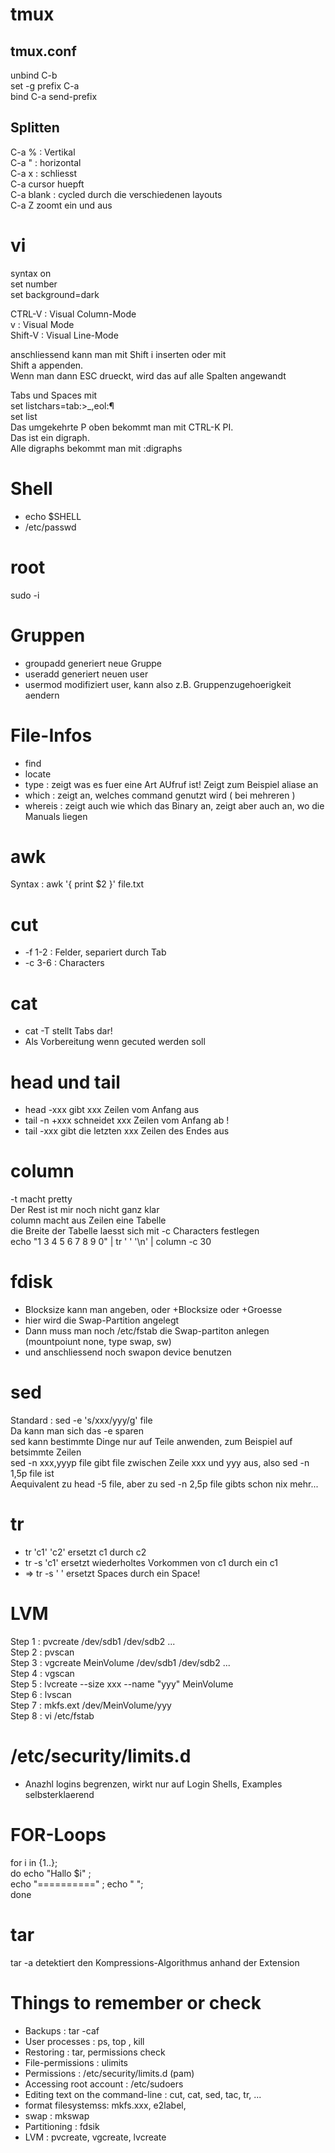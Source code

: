 tmux
====

tmux.conf
---------
 unbind C-b  
 set -g prefix C-a  
 bind C-a send-prefix  

Splitten
--------
  C-a % : Vertikal  
  C-a " : horizontal    
  C-a x : schliesst   
  C-a cursor huepft    
  C-a blank : cycled durch die verschiedenen layouts   
  C-a Z zoomt ein und aus  



vi
==
syntax on  
set number  
set background=dark  

CTRL-V : Visual Column-Mode     
v : Visual Mode  
Shift-V : Visual Line-Mode  

anschliessend kann man mit Shift i inserten oder mit   
Shift a appenden.   
Wenn man dann ESC drueckt, wird das auf alle Spalten angewandt  

Tabs und Spaces mit  
 set listchars=tab:>_,eol:¶  
 set list  
Das umgekehrte P oben bekommt man mit CTRL-K PI.  
Das ist ein digraph.   
Alle digraphs bekommt man mit :digraphs  

Shell
=====
- echo $SHELL   
- /etc/passwd    




root
====
sudo -i  


Gruppen
=======

- groupadd generiert neue Gruppe
- useradd generiert neuen user
- usermod modifiziert user, kann also z.B. Gruppenzugehoerigkeit aendern

File-Infos
==========
- find 
- locate
- type : zeigt was es fuer eine Art AUfruf ist! Zeigt zum Beispiel aliase an
- which : zeigt an, welches command genutzt wird ( bei mehreren ) 
- whereis : zeigt auch wie which das Binary an, zeigt aber auch an, wo die Manuals liegen


awk
===
Syntax : awk '{ print $2 }' file.txt


cut
===
- -f 1-2 : Felder, separiert durch Tab  
- -c 3-6 : Characters  


cat
===
- cat -T stellt Tabs dar!
- Als Vorbereitung wenn gecuted werden soll  

head und tail
=============
- head -xxx gibt xxx Zeilen vom Anfang aus
- tail -n +xxx schneidet xxx Zeilen vom Anfang ab !
- tail -xxx gibt die letzten xxx Zeilen des Endes aus


column
======
-t macht pretty  
Der Rest ist mir noch nicht ganz klar  
column macht aus Zeilen eine Tabelle  
die Breite der Tabelle laesst sich mit -c Characters festlegen   
echo "1 3 4 5 6 7 8 9 0"  | tr ' ' '\n' | column -c 30  


fdisk
=====
- Blocksize kann man angeben, oder +Blocksize oder +Groesse
- hier wird die Swap-Partition angelegt
- Dann muss man noch  /etc/fstab die Swap-partiton anlegen (mountpoiunt none, type swap, sw)
- und anschliessend noch swapon device benutzen

sed
===
Standard : sed -e 's/xxx/yyy/g' file  
Da kann man sich das -e sparen  
sed kann bestimmte Dinge nur auf Teile anwenden, zum Beispiel auf betsimmte Zeilen  
sed -n xxx,yyyp file gibt file zwischen Zeile xxx und yyy aus, also sed -n 1,5p file ist  
Aequivalent zu head -5 file, aber zu sed -n 2,5p file gibts schon nix mehr...  
  

tr
==
- tr 'c1' 'c2' ersetzt c1 durch c2  
- tr -s 'c1'  ersetzt wiederholtes Vorkommen von c1 durch ein c1   
- => tr -s ' ' ersetzt Spaces durch ein Space!  


LVM
===
Step 1 : pvcreate /dev/sdb1 /dev/sdb2 ...  
Step 2 : pvscan  
Step 3 : vgcreate MeinVolume /dev/sdb1  /dev/sdb2 ...  
Step 4 : vgscan  
Step 5 : lvcreate --size xxx --name "yyy" MeinVolume  
Step 6 : lvscan  
Step 7 : mkfs.ext /dev/MeinVolume/yyy  
Step 8 : vi /etc/fstab  


/etc/security/limits.d
======================
- Anazhl logins begrenzen, wirkt nur auf Login Shells, Examples selbsterklaerend


FOR-Loops
=========
for i in {1..};   
  do echo "Hallo $i" ;   
  echo "==========" ; 
  echo " ";   
done  



tar
===
tar -a detektiert den Kompressions-Algorithmus anhand der Extension  

Things to remember or check
===========================
- Backups : tar -caf  
- User processes : ps, top , kill  
- Restoring : tar, permissions check  
- File-permissions : ulimits  
- Permissions : /etc/security/limits.d (pam)  
- Accessing root account : /etc/sudoers  
- Editing text on the command-line : cut, cat, sed, tac, tr, ...  
- format filesystemss: mkfs.xxx, e2label,  
- swap : mkswap  
- Partitioning : fdsik  
- LVM : pvcreate, vgcreate, lvcreate  





